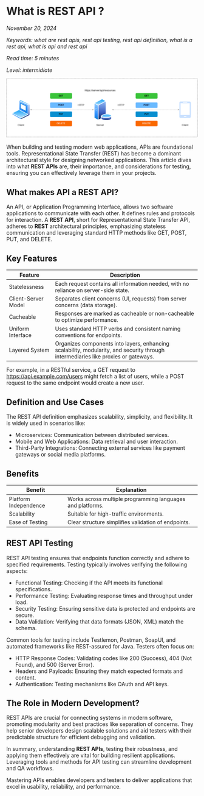 # What is REST API ?

_November 20, 2024_

_Keywords: what are rest apis, rest api testing, rest api definition, what is a rest api, what is api and rest api_

_Read time: 5 minutes_

_Level: intermidiate_

![What is REST API and how it works?](images/rest-api.png "Diagram showing a client to server communication using REST API.")

When building and testing modern web applications, APIs are foundational tools. Representational State Transfer (REST) has become a dominant architectural style for designing networked applications. This article dives into what **REST APIs** are, their importance, and considerations for testing, ensuring you can effectively leverage them in your projects.

## What makes API a REST API?

An API, or Application Programming Interface, allows two software applications to communicate with each other. It defines rules and protocols for interaction. A **REST API**, short for Representational State Transfer API, adheres to **REST** architectural principles, emphasizing stateless communication and leveraging standard HTTP methods like GET, POST, PUT, and DELETE.

## Key Features

| Feature               | Description |
| --------              | -------     |
| Statelessness         | Each request contains all information needed, with no reliance on server-side state. |
| Client-Server Model   | Separates client concerns (UI, requests) from server concerns (data storage). |
| Cacheable             | Responses are marked as cacheable or non-cacheable to optimize performance. |
| Uniform Interface     | Uses standard HTTP verbs and consistent naming conventions for endpoints. |
| Layered System        | Organizes components into layers, enhancing scalability, modularity, and security through intermediaries like proxies or gateways. |

For example, in a RESTful service, a GET request to https://api.example.com/users might fetch a list of users, while a POST request to the same endpoint would create a new user.

## Definition and Use Cases

The REST API definition emphasizes scalability, simplicity, and flexibility. It is widely used in scenarios like:

- Microservices: Communication between distributed services.
- Mobile and Web Applications: Data retrieval and user interaction.
- Third-Party Integrations: Connecting external services like payment gateways or social media platforms.

## Benefits
| Benefit               | Explanation |
| --------              | -------     |
| Platform Independence         | Works across multiple programming languages and platforms. |
| Scalability   | Suitable for high-traffic environments. |
| Ease of Testing             | Clear structure simplifies validation of endpoints. |

## REST API Testing
REST API testing ensures that endpoints function correctly and adhere to specified requirements. Testing typically involves verifying the following aspects:

- Functional Testing: Checking if the API meets its functional specifications.
- Performance Testing: Evaluating response times and throughput under load.
- Security Testing: Ensuring sensitive data is protected and endpoints are secure.
- Data Validation: Verifying that data formats (JSON, XML) match the schema.

Common tools for testing include Testlemon, Postman, SoapUI, and automated frameworks like REST-assured for Java. Testers often focus on:

- HTTP Response Codes: Validating codes like 200 (Success), 404 (Not Found), and 500 (Server Error).
- Headers and Payloads: Ensuring they match expected formats and content.
- Authentication: Testing mechanisms like OAuth and API keys.

## The Role in Modern Development?
REST APIs are crucial for connecting systems in modern software, promoting modularity and best practices like separation of concerns. They help senior developers design scalable solutions and aid testers with their predictable structure for efficient debugging and validation.

In summary, understanding **REST APIs**, testing their robustness, and applying them effectively are vital for building resilient applications. Leveraging tools and methods for API testing can streamline development and QA workflows.

Mastering APIs enables developers and testers to deliver applications that excel in usability, reliability, and performance.